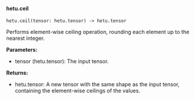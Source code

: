 #### hetu.ceil

```
hetu.ceil(tensor: hetu.tensor) -> hetu.tensor
```

Performs element-wise ceiling operation, rounding each element up to the nearest integer.

**Parameters:**

* tensor (hetu.tensor): The input tensor.

**Returns:**

* hetu.tensor: A new tensor with the same shape as the input tensor, containing the element-wise ceilings of the values.


